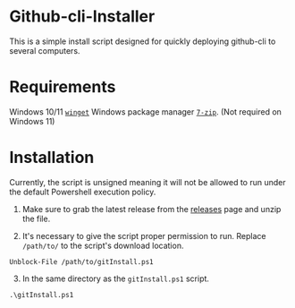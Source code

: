 # Github-cli-Installer
This is a simple install script designed for quickly deploying github-cli to several computers.

# Requirements
Windows 10/11
[`winget`](https://learn.microsoft.com/en-us/windows/package-manager/) Windows package manager
[`7-zip`](https://7-zip.org/). (Not required on Windows 11)

# Installation
Currently, the script is unsigned meaning it will not be allowed to run under the default Powershell execution policy.

1. Make sure to grab the latest release from the [releases](https://github.com/nightwolf3140/Github-cli-Installer/releases) page and unzip the file.

2. It's necessary to give the script proper permission to run. Replace `/path/to/` to the script's download location.
```PS
Unblock-File /path/to/gitInstall.ps1
```

3. In the same directory as the `gitInstall.ps1` script.
```
.\gitInstall.ps1
   ```
